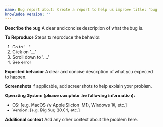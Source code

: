 ```yaml
---
name: Bug report about: Create a report to help us improve title: 'bug-' labels: 'bug' assignees: ''
knowledge version: ''
---
```


**Describe the bug**
A clear and concise description of what the bug is.

**To Reproduce**
Steps to reproduce the behavior:
1. Go to '...'
2. Click on '....'
3. Scroll down to '....'
4. See error

**Expected behavior**
A clear and concise description of what you expected to happen.

**Screenshots**
If applicable, add screenshots to help explain your problem.

**Operating System (please complete the following information):**
 - OS: [e.g. MacOS /w Apple Slicion (M1), Windows 10, etc.]
 - Version: [e.g. Big Sur, 20.04, etc.]


**Additional context**
Add any other context about the problem here.
